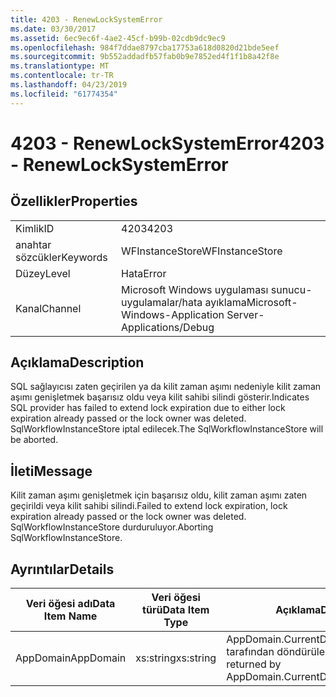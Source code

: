 ```yaml
---
title: 4203 - RenewLockSystemError
ms.date: 03/30/2017
ms.assetid: 6ec9ec6f-4ae2-45cf-b99b-02cdb9dc9ec9
ms.openlocfilehash: 984f7ddae8797cba17753a618d0820d21bde5eef
ms.sourcegitcommit: 9b552addadfb57fab0b9e7852ed4f1f1b8a42f8e
ms.translationtype: MT
ms.contentlocale: tr-TR
ms.lasthandoff: 04/23/2019
ms.locfileid: "61774354"
---
```

# <a name="4203---renewlocksystemerror"></a><span data-ttu-id="40870-102">4203 - RenewLockSystemError</span><span class="sxs-lookup"><span data-stu-id="40870-102">4203 - RenewLockSystemError</span></span>
## <a name="properties"></a><span data-ttu-id="40870-103">Özellikler</span><span class="sxs-lookup"><span data-stu-id="40870-103">Properties</span></span>  
  
|||  
|-|-|  
|<span data-ttu-id="40870-104">Kimlik</span><span class="sxs-lookup"><span data-stu-id="40870-104">ID</span></span>|<span data-ttu-id="40870-105">4203</span><span class="sxs-lookup"><span data-stu-id="40870-105">4203</span></span>|  
|<span data-ttu-id="40870-106">anahtar sözcükler</span><span class="sxs-lookup"><span data-stu-id="40870-106">Keywords</span></span>|<span data-ttu-id="40870-107">WFInstanceStore</span><span class="sxs-lookup"><span data-stu-id="40870-107">WFInstanceStore</span></span>|  
|<span data-ttu-id="40870-108">Düzey</span><span class="sxs-lookup"><span data-stu-id="40870-108">Level</span></span>|<span data-ttu-id="40870-109">Hata</span><span class="sxs-lookup"><span data-stu-id="40870-109">Error</span></span>|  
|<span data-ttu-id="40870-110">Kanal</span><span class="sxs-lookup"><span data-stu-id="40870-110">Channel</span></span>|<span data-ttu-id="40870-111">Microsoft Windows uygulaması sunucu-uygulamalar/hata ayıklama</span><span class="sxs-lookup"><span data-stu-id="40870-111">Microsoft-Windows-Application Server-Applications/Debug</span></span>|  
  
## <a name="description"></a><span data-ttu-id="40870-112">Açıklama</span><span class="sxs-lookup"><span data-stu-id="40870-112">Description</span></span>  
 <span data-ttu-id="40870-113">SQL sağlayıcısı zaten geçirilen ya da kilit zaman aşımı nedeniyle kilit zaman aşımı genişletmek başarısız oldu veya kilit sahibi silindi gösterir.</span><span class="sxs-lookup"><span data-stu-id="40870-113">Indicates SQL provider has failed to extend lock expiration due to either lock expiration already passed or the lock owner was deleted.</span></span> <span data-ttu-id="40870-114">SqlWorkflowInstanceStore iptal edilecek.</span><span class="sxs-lookup"><span data-stu-id="40870-114">The SqlWorkflowInstanceStore will be aborted.</span></span>  
  
## <a name="message"></a><span data-ttu-id="40870-115">İleti</span><span class="sxs-lookup"><span data-stu-id="40870-115">Message</span></span>  
 <span data-ttu-id="40870-116">Kilit zaman aşımı genişletmek için başarısız oldu, kilit zaman aşımı zaten geçirildi veya kilit sahibi silindi.</span><span class="sxs-lookup"><span data-stu-id="40870-116">Failed to extend lock expiration, lock expiration already passed or the lock owner was deleted.</span></span> <span data-ttu-id="40870-117">SqlWorkflowInstanceStore durduruluyor.</span><span class="sxs-lookup"><span data-stu-id="40870-117">Aborting SqlWorkflowInstanceStore.</span></span>  
  
## <a name="details"></a><span data-ttu-id="40870-118">Ayrıntılar</span><span class="sxs-lookup"><span data-stu-id="40870-118">Details</span></span>  
  
|<span data-ttu-id="40870-119">Veri öğesi adı</span><span class="sxs-lookup"><span data-stu-id="40870-119">Data Item Name</span></span>|<span data-ttu-id="40870-120">Veri öğesi türü</span><span class="sxs-lookup"><span data-stu-id="40870-120">Data Item Type</span></span>|<span data-ttu-id="40870-121">Açıklama</span><span class="sxs-lookup"><span data-stu-id="40870-121">Description</span></span>|  
|--------------------|--------------------|-----------------|  
|<span data-ttu-id="40870-122">AppDomain</span><span class="sxs-lookup"><span data-stu-id="40870-122">AppDomain</span></span>|<span data-ttu-id="40870-123">xs:string</span><span class="sxs-lookup"><span data-stu-id="40870-123">xs:string</span></span>|<span data-ttu-id="40870-124">AppDomain.CurrentDomain.FriendlyName tarafından döndürülen dize.</span><span class="sxs-lookup"><span data-stu-id="40870-124">The string returned by AppDomain.CurrentDomain.FriendlyName.</span></span>|
